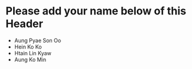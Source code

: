 # Please add your name below of this Header

- Aung Pyae Son Oo
- Hein Ko Ko
- Htain Lin Kyaw
- Aung Ko Min
